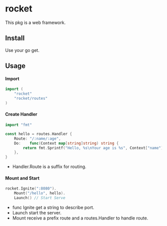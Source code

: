 # rocket
This pkg is a web framework.
## Install
Use your go get.
## Usage
#### Import
```go
import (
    "rocket"
    "rocket/routes"
)
```
#### Create Handler
```go
import "fmt"

const hello = routes.Handler {
    Route: "/:name/:age",
    Do:    func(Context map[string]string) string {
        return fmt.Sprintf("Hello, %s\nYour age is %s", Context["name"], Context["age"])
    },
}
```
- Handler.Route is a suffix for routing.
#### Mount and Start
```go
rocket.Ignite(":8080").
    Mount("/hello", hello).
    Launch() // Start Serve
```
- func Ignite get a string to describe port.
- Launch start the server.
- Mount receive a prefix route and a routes.Handler to handle route.
